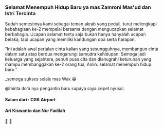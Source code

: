 ### Selamat Menempuh Hidup Baru ya mas Zamroni Mas'ud dan Istri Tercinta





Sudah semestinya kami sebagai teman akrab yang peduli, turut melengkapi kebahagiaan ke-2 mempelai bersama dengan mengucapkan selamat berbahagia. Ucapan selamat tentu saja bukan hanya hanyalah ucapan belaka, tapi ucapan yang memiliki kandungan doa serta harapan.



“Ini adalah awal perjalan cinta kalian yang sesungguhnya, membangun cinta dalam satu atap berdua mengarungi samudra kehidupan. Semoga jadi keluarga yang sejahtera, penuh puas cita dan dianugrahi keturunan yang mampu membanggakan ke-2 orang tua, Amin. selamat menempuh hidup baru.”

_semoga sukses selalu mas Wak 😁


@minta do'a nya pengantin baru supaya saya cepet nyusul.



#### Salam dari : CGK Airport 
#### Ari Kiswanto dan Nur Fadilah ####
🙏 🙏

